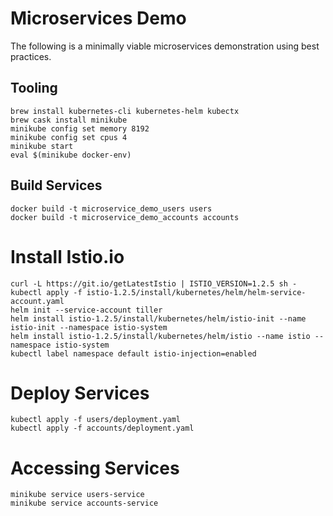 # Microservices Demo

The following is a minimally viable microservices demonstration using best practices.

## Tooling

```
brew install kubernetes-cli kubernetes-helm kubectx
brew cask install minikube
minikube config set memory 8192
minikube config set cpus 4
minikube start
eval $(minikube docker-env)
```

## Build Services

```
docker build -t microservice_demo_users users
docker build -t microservice_demo_accounts accounts
```

# Install Istio.io

```
curl -L https://git.io/getLatestIstio | ISTIO_VERSION=1.2.5 sh -
kubectl apply -f istio-1.2.5/install/kubernetes/helm/helm-service-account.yaml
helm init --service-account tiller
helm install istio-1.2.5/install/kubernetes/helm/istio-init --name istio-init --namespace istio-system
helm install istio-1.2.5/install/kubernetes/helm/istio --name istio --namespace istio-system
kubectl label namespace default istio-injection=enabled
```

# Deploy Services

```
kubectl apply -f users/deployment.yaml
kubectl apply -f accounts/deployment.yaml
```

# Accessing Services

```
minikube service users-service
minikube service accounts-service
```
